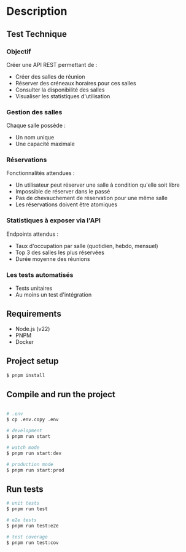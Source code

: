 # Description

## Test Technique

### Objectif 

Créer une API REST permettant de :
- Créer des salles de réunion
- Réserver des créneaux horaires pour ces salles
- Consulter la disponibilité des salles
- Visualiser les statistiques d'utilisation

### Gestion des salles 

Chaque salle possède : 
- Un nom unique
- Une capacité maximale

### Réservations

Fonctionnalités attendues : 
- Un utilisateur peut réserver une salle à condition qu'elle soit libre
- Impossible de réserver dans le passé 
- Pas de chevauchement de réservation pour une même salle
- Les réservations doivent être atomiques

### Statistiques à exposer via l'API

Endpoints attendus : 
- Taux d'occupation par salle (quotidien, hebdo, mensuel)
- Top 3 des salles les plus réservées
- Durée moyenne des réunions 

### Les tests automatisés

- Tests unitaires
- Au moins un test d'intégration

## Requirements 

- Node.js (v22)
- PNPM
- Docker

## Project setup

```bash
$ pnpm install
```

## Compile and run the project

```bash

# .env
$ cp .env.copy .env

# development
$ pnpm run start

# watch mode
$ pnpm run start:dev

# production mode
$ pnpm run start:prod
```

## Run tests

```bash
# unit tests
$ pnpm run test

# e2e tests
$ pnpm run test:e2e

# test coverage
$ pnpm run test:cov
```